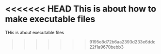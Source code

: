 <<<<<<< HEAD
This is about how to make executable files
=======
THis is about executable files
>>>>>>> 9195e8d72b6aa2393d233e6ddc22f1a9670bebb3
